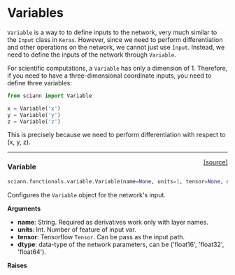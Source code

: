 # Variables

`Variable` is a way to to define inputs to the network, very much similar to the `Input` class in `Keras`. However, since we need to perform differentiation and other operations on the network, we cannot just use `Input`. Instead, we need to define the inputs of the network through `Variable`. 

For scientific computations, a `Variable` has only a dimension of 1. Therefore, if you need to have a three-dimensional coordinate inputs, you need to define three variables:

```python
from sciann import Variable

x = Variable('x')
y = Variable('y')
z = Variable('z')
```

This is precisely because we need to perform differentiation with respect to (x, y, z). 


---

<span style="float:right;">[[source]](https://github.com/sciann/sciann/tree/master/sciann/functionals/variable.py#L11)</span>
### Variable

```python
sciann.functionals.variable.Variable(name=None, units=1, tensor=None, dtype=None)
```

Configures the `Variable` object for the network's input.

__Arguments__

- __name__: String.
    Required as derivatives work only with layer names.
- __units__: Int.
    Number of feature of input var.
- __tensor__: Tensorflow `Tensor`.
    Can be pass as the input path.
- __dtype__: data-type of the network parameters, can be
    ('float16', 'float32', 'float64').

__Raises__


    
